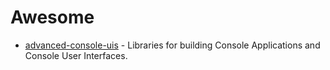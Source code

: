 # Awesome

* [advanced-console-uis](https://awesome-go.com/advanced-console-uis/) - Libraries for building Console Applications and Console User Interfaces.
